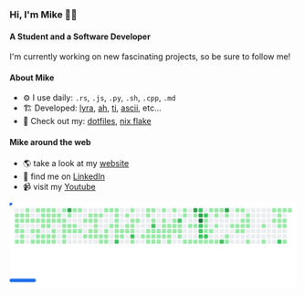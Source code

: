 ### Hi, I'm Mike 👋🏻

#### A Student and a Software Developer

I'm currently working on new fascinating projects, so be sure to follow me!

#### About Mike
-  ⚙️ I use daily: `.rs`, `.js`, `.py`, `.sh`, `.cpp`, `.md`
-  🏗️ Developed: [lyra](https://github.com/eRgo35/lyra), [ah](https://github.com/eRgo35/ah), [ti](https://github.com/eRgo35/ti), [ascii](https://github.com/eRgo35/ascii), etc...
-  🍚 Check out my: [dotfiles](https://github.com/eRgo35/dots), [nix flake](https://github.com/eRgo35/nix-config)

#### Mike around the web
-  🌎 take a look at my [website](https://c2yz.com)
-  💼 find me on [LinkedIn](https://www.linkedin.com/in/mike-czyz)
-  📹 visit my [Youtube](https://www.youtube.com/@eRgo35)


<picture>
  <source
    media="(prefers-color-scheme: dark)"
    srcset="images/breakout-dark.svg"
  />
  <source
    media="(prefers-color-scheme: light)"
    srcset="images/breakout-light.svg"
  />
  <img alt="Breakout Game" src="images/breakout-light.svg" />
</picture>
